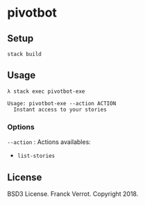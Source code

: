 # pivotbot

## Setup

`stack build`


## Usage

```
λ stack exec pivotbot-exe

Usage: pivotbot-exe --action ACTION
  Instant access to your stories
```

### Options

`--action` : Actions availables:

  * `list-stories`


## License

BSD3 License.  Franck Verrot. Copyright 2018.
